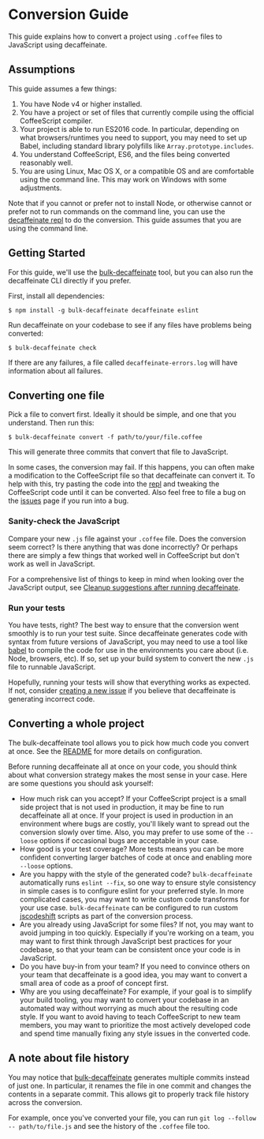 # Conversion Guide

This guide explains how to convert a project using `.coffee` files to
JavaScript using decaffeinate.

## Assumptions

This guide assumes a few things:

1. You have Node v4 or higher installed.
1. You have a project or set of files that currently compile using the
   official CoffeeScript compiler.
1. Your project is able to run ES2016 code. In particular, depending on what
   browsers/runtimes you need to support, you may need to set up Babel,
   including standard library polyfills like `Array.prototype.includes`.
1. You understand CoffeeScript, ES6, and the files being converted
   reasonably well.
1. You are using Linux, Mac OS X, or a compatible OS and are comfortable
   using the command line. This may work on Windows with some
   adjustments.

Note that if you cannot or prefer not to install Node, or otherwise cannot or
prefer not to run commands on the command line, you can use the
[decaffeinate repl][repl] to do the conversion. This guide assumes that you are
using the command line.

[repl]: http://decaffeinate-project.org/repl/

## Getting Started

For this guide, we'll use the [bulk-decaffeinate] tool, but you can also run the
decaffeinate CLI directly if you prefer.

First, install all dependencies:

```
$ npm install -g bulk-decaffeinate decaffeinate eslint
```

Run decaffeinate on your codebase to see if any files have problems being
converted:

```
$ bulk-decaffeinate check
```

If there are any failures, a file called `decaffeinate-errors.log` will have
information about all failures.

[bulk-decaffeinate]: https://github.com/decaffeinate/bulk-decaffeinate

## Converting one file

Pick a file to convert first. Ideally it should be simple, and one that
you understand. Then run this:

```
$ bulk-decaffeinate convert -f path/to/your/file.coffee
```

This will generate three commits that convert that file to JavaScript.

In some cases, the conversion may fail. If this happens, you can often make a
modification to the CoffeeScript file so that decaffeinate can convert it. To
help with this, try pasting the code into the [repl] and tweaking the
CoffeeScript code until it can be converted. Also feel free to file a bug on the
[issues] page if you run into a bug.

[issues]: https://github.com/decaffeinate/decaffeinate/issues

### Sanity-check the JavaScript

Compare your new `.js` file against your `.coffee` file. Does the
conversion seem correct? Is there anything that was done incorrectly? Or
perhaps there are simply a few things that worked well in CoffeeScript
but don't work as well in JavaScript.

For a comprehensive list of things to keep in mind when looking over the
JavaScript output, see
[Cleanup suggestions after running decaffeinate](./correctness-issues.md).

### Run your tests

You have tests, right? The best way to ensure that the conversion went
smoothly is to run your test suite. Since decaffeinate generates code
with syntax from future versions of JavaScript, you may need to use a
tool like [babel][babel] to compile the code for use in the environments
you care about (i.e. Node, browsers, etc). If so, set up your build
system to convert the new `.js` file to runnable JavaScript.

Hopefully, running your tests will show that everything works as
expected. If not, consider [creating a new issue][new-issue] if you
believe that decaffeinate is generating incorrect code.

[babel]: https://babeljs.io/
[new-issue]: https://github.com/decaffeinate/decaffeinate/issues/new

## Converting a whole project

The bulk-decaffeinate tool allows you to pick how much code you convert at once.
See the [README][bulk-decaffeinate] for more details on configuration.

Before running decaffeinate all at once on your code, you should think about
what conversion strategy makes the most sense in your case. Here are some
questions you should ask yourself:

* How much risk can you accept? If your CoffeeScript project is a small side
  project that is not used in production, it may be fine to run decaffeinate all
  at once. If your project is used in production in an environment where bugs
  are costly, you'll likely want to spread out the conversion slowly over time.
  Also, you may prefer to use some of the `--loose` options if occasional bugs
  are acceptable in your case.
* How good is your test coverage? More tests means you can be more confident
  converting larger batches of code at once and enabling more `--loose` options.
* Are you happy with the style of the generated code? `bulk-decaffeinate`
  automatically runs `eslint --fix`, so one way to ensure style consistency in
  simple cases is to configure eslint for your preferred style. In more
  complicated cases, you may want to write custom code transforms for your use
  case. `bulk-decaffeinate` can be configured to run custom [jscodeshift]
  scripts as part of the conversion process.
* Are you already using JavaScript for some files? If not, you may want to avoid
  jumping in too quickly. Especially if you're working on a team, you may want
  to first think through JavaScript best practices for your codebase, so that
  your team can be consistent once your code is in JavaScript.
* Do you have buy-in from your team? If you need to convince others on your team
  that decaffeinate is a good idea, you may want to convert a small area of code
  as a proof of concept first.
* Why are you using decaffeinate? For example, if your goal is to simplify your
  build tooling, you may want to convert your codebase in an automated way
  without worrying as much about the resulting code style. If you want to avoid
  having to teach CoffeeScript to new team members, you may want to prioritize
  the most actively developed code and spend time manually fixing any style
  issues in the converted code.

[jscodeshift]: https://github.com/facebook/jscodeshift

## A note about file history

You may notice that [bulk-decaffeinate] generates multiple commits instead of
just one. In particular, it renames the file in one commit and changes the
contents in a separate commit. This allows git to properly track file history
across the conversion.

For example, once you've converted your file, you can run
`git log --follow -- path/to/file.js` and see the history of the `.coffee` file
too.
